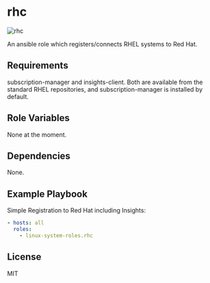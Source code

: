 # rhc
![rhc](https://github.com/linux-system-roles/template/workflows/tox/badge.svg)

An ansible role which registers/connects RHEL systems to Red Hat.

## Requirements

subscription-manager and insights-client. Both are available from the standard
RHEL repositories, and subscription-manager is installed by default.

## Role Variables

None at the moment.

## Dependencies

None.

## Example Playbook

Simple Registration to Red Hat including Insights:

```yaml
- hosts: all
  roles:
    - linux-system-roles.rhc
```

## License

MIT
